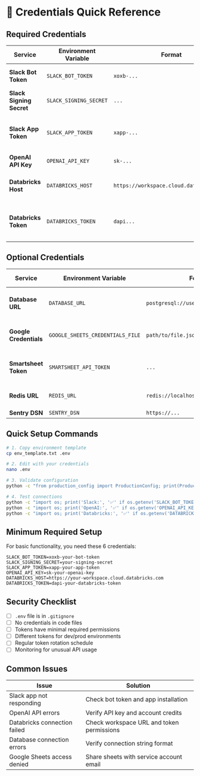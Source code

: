 # 🔑 Credentials Quick Reference

## Required Credentials

| Service | Environment Variable | Format | Where to Get |
|---------|---------------------|---------|--------------|
| **Slack Bot Token** | `SLACK_BOT_TOKEN` | `xoxb-...` | Slack App → OAuth & Permissions |
| **Slack Signing Secret** | `SLACK_SIGNING_SECRET` | `...` | Slack App → Basic Information |
| **Slack App Token** | `SLACK_APP_TOKEN` | `xapp-...` | Slack App → Basic Information → Generate Token |
| **OpenAI API Key** | `OPENAI_API_KEY` | `sk-...` | [OpenAI Platform](https://platform.openai.com/api-keys) |
| **Databricks Host** | `DATABRICKS_HOST` | `https://workspace.cloud.databricks.com` | Your Databricks workspace URL |
| **Databricks Token** | `DATABRICKS_TOKEN` | `dapi...` | Databricks → User Settings → Access Tokens |

## Optional Credentials

| Service | Environment Variable | Format | Where to Get |
|---------|---------------------|---------|--------------|
| **Database URL** | `DATABASE_URL` | `postgresql://user:pass@host:port/db` | Your database connection string |
| **Google Credentials** | `GOOGLE_SHEETS_CREDENTIALS_FILE` | `path/to/file.json` | Google Cloud → Service Accounts |
| **Smartsheet Token** | `SMARTSHEET_API_TOKEN` | `...` | Smartsheet → Personal Settings → API Access |
| **Redis URL** | `REDIS_URL` | `redis://localhost:6379` | Your Redis connection string |
| **Sentry DSN** | `SENTRY_DSN` | `https://...` | [Sentry.io](https://sentry.io/) |

## Quick Setup Commands

```bash
# 1. Copy environment template
cp env_template.txt .env

# 2. Edit with your credentials
nano .env

# 3. Validate configuration
python -c "from production_config import ProductionConfig; print(ProductionConfig.validate_config())"

# 4. Test connections
python -c "import os; print('Slack:', '✅' if os.getenv('SLACK_BOT_TOKEN') else '❌')"
python -c "import os; print('OpenAI:', '✅' if os.getenv('OPENAI_API_KEY') else '❌')"
python -c "import os; print('Databricks:', '✅' if os.getenv('DATABRICKS_TOKEN') else '❌')"
```

## Minimum Required Setup

For basic functionality, you need these 6 credentials:

```env
SLACK_BOT_TOKEN=xoxb-your-bot-token
SLACK_SIGNING_SECRET=your-signing-secret
SLACK_APP_TOKEN=xapp-your-app-token
OPENAI_API_KEY=sk-your-openai-key
DATABRICKS_HOST=https://your-workspace.cloud.databricks.com
DATABRICKS_TOKEN=dapi-your-databricks-token
```

## Security Checklist

- [ ] `.env` file is in `.gitignore`
- [ ] No credentials in code files
- [ ] Tokens have minimal required permissions
- [ ] Different tokens for dev/prod environments
- [ ] Regular token rotation schedule
- [ ] Monitoring for unusual API usage

## Common Issues

| Issue | Solution |
|-------|----------|
| Slack app not responding | Check bot token and app installation |
| OpenAI API errors | Verify API key and account credits |
| Databricks connection failed | Check workspace URL and token permissions |
| Database connection errors | Verify connection string format |
| Google Sheets access denied | Share sheets with service account email | 